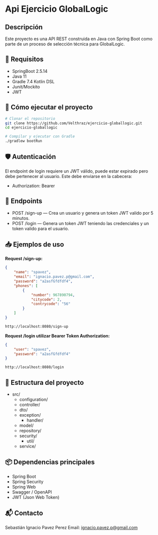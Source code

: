 # Api Ejercicio GlobalLogic

## Descripción
Este proyecto es una API REST construida en Java con Spring Boot como parte de un proceso de selección técnica para GlobalLogic.

## 📌 Requisitos

- SpringBoot 2.5.14
- Java 11
- Gradle 7.4 Kotlin DSL
- Junit/Mockito
- JWT

## 🚀 Cómo ejecutar el proyecto

```bash
# Clonar el repositorio
git clone https://github.com/Velthraz/ejercicio-globallogic.git
cd ejercicio-globallogic

# Compilar y ejecutar con Gradle
./gradlew bootRun
```
## 🛡️ Autenticación
El endpoint de login requiere un JWT válido, puede estar expirado pero debe pertenecer al usuario. Este debe enviarse en la cabecera:
- Authorization: Bearer <token>

## 🔐 Endpoints
- POST /sign-up — Crea un usuario y genera un token JWT valido por 5 minutos.
- POST /login — Genera un token JWT teniendo las credenciales y un token valido para el usuario.

## 📥 Ejemplos de uso
**Request /sign-up:**

```json
{
    "name": "spavez",
    "email": "ignacio.pavez.p@gmail.com",
    "password": "a2asfGfdfdf4",
    "phones": [
        {
            "number": 967890794,
            "citycode": 2,
            "contrycode": "56"
        }
    ]
}
```
```bash
http://localhost:8080/sign-up
```

**Request /login utilizar Bearer Token Authorization:**

```json
{
    "user": "spavez",
    "password": "a2asfGfdfdf4"
}
```
```bash
http://localhost:8080/login
```

## 📄 Estructura del proyecto
- src/
  - configuration/ 
  - controller/
  - dto/
  - exception/
    - handler/
  - model/
  - repository/
  - security/
      - util/
  - service/
 
## 📦 Dependencias principales
- Spring Boot
- Spring Security
- Spring Web
- Swagger / OpenAPI
- JWT (Json Web Token)

## 📬 Contacto
Sebastián Ignacio Pavez Perez
Email: ignacio.pavez.p@gmail.com
